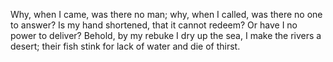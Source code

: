 Why, when I came, was there no man; why, when I called, was there no one to answer? Is my hand shortened, that it cannot redeem? Or have I no power to deliver? Behold, by my rebuke I dry up the sea, I make the rivers a desert; their fish stink for lack of water and die of thirst.
